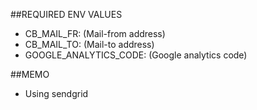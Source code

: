 ##REQUIRED ENV VALUES

- CB_MAIL_FR:                 (Mail-from address)
- CB_MAIL_TO:                 (Mail-to address)
- GOOGLE_ANALYTICS_CODE:      (Google analytics code)

##MEMO

- Using sendgrid
